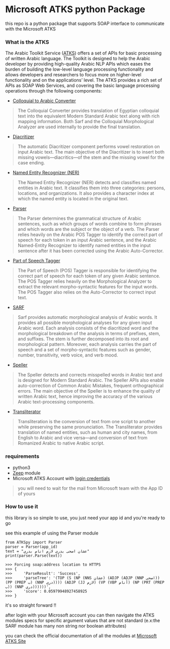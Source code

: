 # Microsoft ATKS python Package #
this repo is a python package that supports SOAP interface to communicate with the Microsoft ATKS 

### What is the ATKS ###
The Arabic Toolkit Service ([ATKS](https://www.microsoft.com/en-us/research/project/arabic-toolkit-service-atks/?from=http%3A%2F%2Fresearch.microsoft.com%2Fen-us%2Fprojects%2Fatks%2F)) offers a set of APIs for basic processing of written Arabic language. The Toolkit is designed to help the Arabic developer by providing high-quality Arabic NLP APIs which eases the burden of building the low-level language processing functionality and allows developers and researchers to focus more on higher-level functionality and on the applications’ level. The ATKS provides a rich set of APIs as SOAP Web Services, and covering the basic language processing operations through the following components: 

* [Colloquial to Arabic Converter](https://www.microsoft.com/en-us/research/project/colloquial-to-arabic-converter/) 

> The Colloquial Converter provides translation of Egyptian colloquial text into the equivalent Modern Standard Arabic text along with rich mapping information. Both Sarf and the Colloquial Morphological Analyzer are used internally to provide the final translation.

* [Diacritizer](https://www.microsoft.com/en-us/research/project/diacritizer/)

> The automatic Diacritizer component performs vowel restoration on input Arabic text. The main objective of the Diacritizer is to insert both missing vowels—diacritics—of the stem and the missing vowel for the case ending.

* [Named Entity Recognizer (NER)](https://www.microsoft.com/en-us/research/project/named-entity-recognizer-ner/)

> The Named Entity Recognizer (NER) detects and classifies named entities in Arabic text. It classifies them into three categories: persons, locations, and organizations. It also provides a character index at which the named entity is located in the original text.

* [Parser](https://www.microsoft.com/en-us/research/project/parser/)

> The Parser determines the grammatical structure of Arabic sentences, such as which groups of words combine to form phrases and which words are the subject or the object of a verb. The Parser relies heavily on the Arabic POS Tagger to identify the correct part of speech for each token in an input Arabic sentence, and the Arabic Named-Entity Recognizer to identify named entities in the input sentence after it has been corrected using the Arabic Auto-Corrector.

* [Part of Speech Tagger](https://www.microsoft.com/en-us/research/project/part-of-speech-pos-tagger/)

> The Part of Speech (POS) Tagger is responsible for identifying the correct part of speech for each token of any given Arabic sentence. The POS Tagger relies heavily on the Morphological Analyzer to extract the relevant morpho-syntactic features for the input words. The POS Tagger also relies on the Auto-Corrector to correct input text. 

* [SARF](https://www.microsoft.com/en-us/research/project/sarf-morphological-analyzer/)

> Sarf provides automatic morphological analysis of Arabic words. It provides all possible morphological analyses for any given input Arabic word. Each analysis consists of the diacritized word and the morphological breakdown of the analysis in terms of prefixes, stem, and suffixes. The stem is further decomposed into its root and morphological pattern. Moreover, each analysis carries the part of speech and a set of morpho-syntactic features such as gender, number, transitivity, verb voice, and verb mood.

* [Speller](https://www.microsoft.com/en-us/research/project/speller/)

> The Speller detects and corrects misspelled words in Arabic text and is designed for Modern Standard Arabic. The Speller APIs also enable auto-correction of Common Arabic Mistakes, frequent orthographical errors. The main objective of the Speller is to enhance the quality of written Arabic text, hence improving the accuracy of the various Arabic text-processing components.

* [Transliterator](https://www.microsoft.com/en-us/research/project/transliterator/)

> Transliteration is the conversion of text from one script to another while preserving the same pronunciation. The Transliterator provides translation of named entities, such as human and city names, from English to Arabic and vice versa—and conversion of text from Romanized Arabic to native Arabic script.


### requirements
* python3
* [Zeep](http://docs.python-zeep.org/en/master/) module
* Microsoft ATKS Account with [login credentials](https://www.microsoft.com/en-us/research/project/arabic-toolkit-service-atks/?from=http%3A%2F%2Fresearch.microsoft.com%2Fen-us%2Fprojects%2Fatks%2F)
> you will need to wait for the mail from Microsoft team with the App ID of yours

### How to use it
this library is so simple to use, you just need your app id and you're ready to go

see this example of using the Parser module 

```angular2html
from ATKSpy import Parser
parser = Parser(app_id)
text = "عشان اصحى بدري لازم انام بدري"
print(parser.Parse(text))

>>> Forcing soap:address location to HTTPS
>>> {
>>>     'ParseResult': 'Success',
>>>     'parseTree': '(TOP (S (NP (NNS عشان) (ADJP (ADJP (NNP اصحى)) (PP (PREP ب) (NNP دري)))) (ADJP (JJ لازم) (VP (VBP أنام) (NP (PRT (PREP ب)) (NNP دري))))))',
>>>     'score': 0.05979948927458925
>>> }
```

it's so straight forward !!

after login with your Microsoft account you can then navigate the ATKS modules specs for specific argument values that are not standard (e.x:the SARF module has many non string nor boolean attributes)

you can check the official documentation of all the modules at [Microsoft ATKS Site](http://atks.microsoft.com/Help/) 


